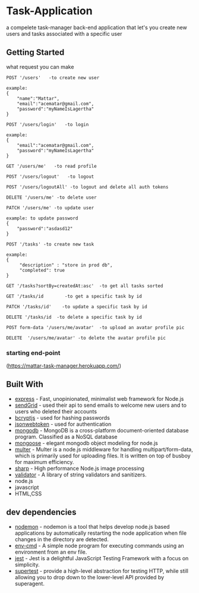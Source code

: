 # Task-Application

a compelete task-manager  back-end application that let's you create new users and tasks associated with a specific user


## Getting Started

what request you can make 

```
POST '/users'   -to create new user

example:
{
	"name":"Mattar",
	"email":"acematar@gmail.com",
	"password":"myNameIsLagertha"
}
```

```
POST '/users/login'   -to login 

example:
{
	"email":"acematar@gmail.com",
	"password":"myNameIsLagertha"
}
```

```
GET '/users/me'   -to read profile
```

```
POST '/users/logout'   -to logout 

```

```
POST '/users/logoutAll' -to logout and delete all auth tokens 

```

```
DELETE '/users/me' -to delete user 
```
```
PATCH '/users/me' -to update user

example: to update password
{
	"password":"asdasd12"
}
```

```
POST '/tasks' -to create new task

example: 
{
	 "description" : "store in prod db",
	 "completed": true
}
```

```
GET '/tasks?sortBy=createdAt:asc'  -to get all tasks sorted 
```

```
GET '/tasks/id        -to get a specific task by id
```

```
PATCH '/tasks/id'    -to update a specific task by id
```

```
DELETE '/tasks/id  -to delete a specific task by id
```

```
POST form-data '/users/me/avatar'  -to upload an avatar profile pic
```

```
DELETE  '/users/me/avatar' -to delete the avatar profile pic
```




###  starting end-point
(https://mattar-task-manager.herokuapp.com/)

## Built With

* [express](https://expressjs.com/) - Fast, unopinionated, minimalist web framework for Node.js
* [sendGrid](https://sendgrid.com/) - used their api to send emails to welcome new users and to users who deleted their accounts 
* [bcryptjs](https://www.npmjs.com/package/bcryptjs) - used for hashing passwords 
* [jsonwebtoken](https://www.npmjs.com/package/jsonwebtoken) - used for authentication
* [mongodb](https://www.mongodb.com/) - MongoDB is a cross-platform document-oriented database program. Classified as a NoSQL database
* [mongoose](https://mongoosejs.com/) - elegant mongodb object modeling for node.js
* [multer](https://www.npmjs.com/package/multer) - Multer is a node.js middleware for handling multipart/form-data, which is primarily used for uploading files. It is written on top of busboy for maximum efficiency.
* [sharp](https://www.npmjs.com/package/sharp) - High performance Node.js image processing
* [validator](https://www.npmjs.com/package/sharp) - A library of string validators and sanitizers.
* node.js
* javascript
* HTML,CSS

## dev dependencies
* [nodemon](https://nodemon.io/) - nodemon is a tool that helps develop node.js based applications by automatically restarting the node application when file changes in the directory are detected.
* [env-cmd](https://www.npmjs.com/package/env-cmd) - A simple node program for executing commands using an environment from an env file.
* [jest](https://jestjs.io/) - Jest is a delightful JavaScript Testing Framework with a focus on simplicity.
* [supertest](https://www.npmjs.com/package/supertest) - provide a high-level abstraction for testing HTTP, while still allowing you to drop down to the lower-level API provided by superagent.


